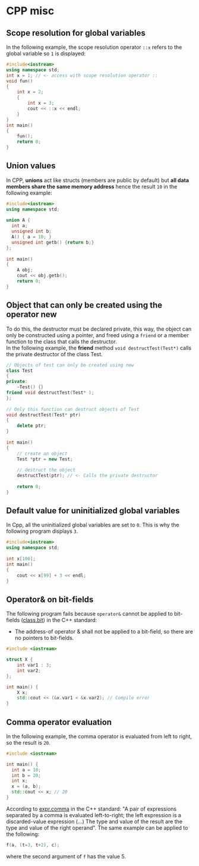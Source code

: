 # CPP misc

## Scope resolution for global variables
In the following example, the scope resolution operator ```::x``` refers to the global variable so ```1``` is displayed:
```cpp
#include<iostream>
using namespace std;
int x = 1; // <- access with scope resolution operator ::
void fun()
{
    int x = 2;
    {
        int x = 3;
        cout << ::x << endl;
    }
}
int main()
{
    fun();
    return 0;
}
```

## Union values
In CPP, **unions** act like structs (members are public by default) but **all data members share the same memory address** hence the result ```10``` in the following example:
```cpp
#include<iostream>
using namespace std;
 
union A {
  int a;
  unsigned int b;
  A() { a = 10; }
  unsigned int getb() {return b;}
};
 
int main()
{
    A obj;
    cout << obj.getb();
    return 0;
}
```

## Object that can only be created using the operator new
To do this, the destructor must be declared private, this way, the object can only be constructed using a pointer, and freed using a ```friend``` or a member function to the class that calls the destructor.\
In the following example, the **friend** method ```void destructTest(Test*)``` calls the private destructor of the class Test.
```cpp
// Objects of test can only be created using new
class Test
{
private:
    ~Test() {}
friend void destructTest(Test* );
};
 
// Only this function can destruct objects of Test
void destructTest(Test* ptr)
{
    delete ptr;
}
 
int main()
{
    // create an object
    Test *ptr = new Test;
 
    // destruct the object
    destructTest(ptr); // <- Calls the private destructor
 
    return 0;
}
```

## Default value for uninitialized global variables
In Cpp, all the uninitialized global variables are set to ```0```. This is why the following program displays ```3```.
```cpp
#include<iostream>
using namespace std;
 
int x[100];
int main()
{
    cout << x[99] + 3 << endl;
}
```

## Operator& on bit-fields
The following program fails because ```operator&``` cannot be applied to bit-fields ([class.bit](https://timsong-cpp.github.io/cppwp/n4659/class.bit#3)) in the C++ standard:
* The address-of operator & shall not be applied to a bit-field, so there are no pointers to bit-fields.
```cpp
#include <iostream>

struct X {
    int var1 : 3;
    int var2;
};

int main() {
    X x;
    std::cout << (&x.var1 < &x.var2); // Compile error
}
```
## Comma operator evaluation
In the following example, the comma operator is evaluated from left to right, so the result is ```20```.
```cpp
#include <iostream>

int main() {
  int a = 10;
  int b = 20;
  int x;
  x = (a, b);
  std::cout << x; // 20
}
```
According to [expr.comma](https://timsong-cpp.github.io/cppwp/n4659/expr.comma#1) in the C++ standard: "A pair of expressions separated by a comma is evaluated left-to-right; the left expression is a discarded-value expression (...) The type and value of the result are the type and value of the right operand".
The same example can be applied to the following:
```cpp
f(a, (t=3, t+2), c);
```
where the second argument of ```f```  has the value 5.
